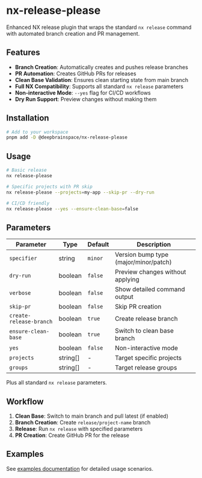 # nx-release-please

Enhanced NX release plugin that wraps the standard `nx release` command with
automated branch creation and PR management.

## Features

- **Branch Creation**: Automatically creates and pushes release branches
- **PR Automation**: Creates GitHub PRs for releases
- **Clean Base Validation**: Ensures clean starting state from main branch
- **Full NX Compatibility**: Supports all standard `nx release` parameters
- **Non-interactive Mode**: `--yes` flag for CI/CD workflows
- **Dry Run Support**: Preview changes without making them

## Installation

```bash
# Add to your workspace
pnpm add -D @deepbrainspace/nx-release-please
```

## Usage

```bash
# Basic release
nx release-please

# Specific projects with PR skip
nx release-please --projects=my-app --skip-pr --dry-run

# CI/CD friendly
nx release-please --yes --ensure-clean-base=false
```

## Parameters

| Parameter               | Type     | Default | Description                           |
| ----------------------- | -------- | ------- | ------------------------------------- |
| `specifier`             | string   | `minor` | Version bump type (major/minor/patch) |
| `dry-run`               | boolean  | `false` | Preview changes without applying      |
| `verbose`               | boolean  | `false` | Show detailed command output          |
| `skip-pr`               | boolean  | `false` | Skip PR creation                      |
| `create-release-branch` | boolean  | `true`  | Create release branch                 |
| `ensure-clean-base`     | boolean  | `true`  | Switch to clean base branch           |
| `yes`                   | boolean  | `false` | Non-interactive mode                  |
| `projects`              | string[] | -       | Target specific projects              |
| `groups`                | string[] | -       | Target release groups                 |

Plus all standard `nx release` parameters.

## Workflow

1. **Clean Base**: Switch to main branch and pull latest (if enabled)
2. **Branch Creation**: Create `release/project-name` branch
3. **Release**: Run `nx release` with specified parameters
4. **PR Creation**: Create GitHub PR for the release

## Examples

See [examples documentation](./docs/release-please-examples.md) for detailed
usage scenarios.
